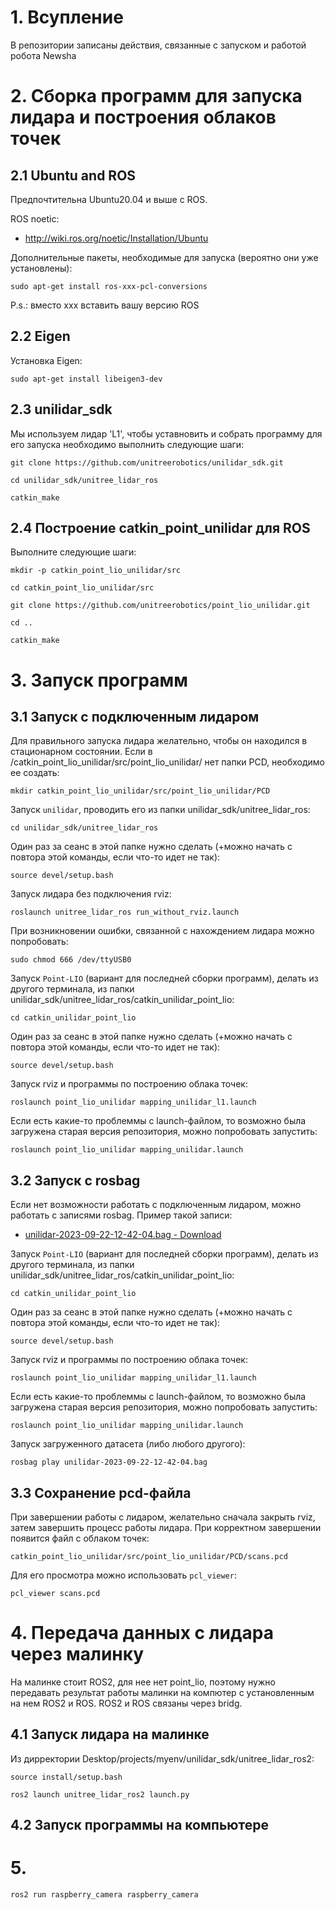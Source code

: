 # 1. Всупление
В репозитории записаны действия, связанные с запуском и работой робота Newsha

# 2. Сборка программ для запуска лидара и построения облаков точек

## 2.1 Ubuntu and ROS
Предпочтительна Ubuntu20.04 и выше с ROS. 

ROS noetic:
- <http://wiki.ros.org/noetic/Installation/Ubuntu>

Дополнительные пакеты, необходимые для запуска (вероятно они уже установлены):
```
sudo apt-get install ros-xxx-pcl-conversions
```
P.s.: вместо xxx вставить вашу версию ROS

## 2.2 Eigen
Установка Eigen:
```
sudo apt-get install libeigen3-dev
```

## 2.3 unilidar_sdk

Мы используем лидар 'L1', чтобы уставновить и собрать программу для его запуска необходимо выполнить следующие шаги:

```
git clone https://github.com/unitreerobotics/unilidar_sdk.git

cd unilidar_sdk/unitree_lidar_ros

catkin_make
```

## 2.4 Построение catkin_point_unilidar для ROS

Выполните следующие шаги:

```
mkdir -p catkin_point_lio_unilidar/src

cd catkin_point_lio_unilidar/src

git clone https://github.com/unitreerobotics/point_lio_unilidar.git

cd ..

catkin_make
```

# 3. Запуск программ

## 3.1 Запуск с подключенным лидаром

Для правильного запуска лидара желательно, чтобы он находился в стационарном состоянии.
Если в /catkin_point_lio_unilidar/src/point_lio_unilidar/ нет папки PCD, необходимо ее создать:
```
mkdir catkin_point_lio_unilidar/src/point_lio_unilidar/PCD
```
Запуск `unilidar`, проводить его из папки unilidar_sdk/unitree_lidar_ros:
```
cd unilidar_sdk/unitree_lidar_ros
```
Один раз за сеанс в этой папке нужно сделать (+можно начать с повтора этой команды, если что-то идет не так):
```
source devel/setup.bash
```
Запуск лидара без подключения rviz:
```
roslaunch unitree_lidar_ros run_without_rviz.launch
```

При возникновении ошибки, связанной с нахождением лидара можно попробовать:
```
sudo chmod 666 /dev/ttyUSB0
```

Запуск `Point-LIO` (вариант для последней сборки программ), делать из другого терминала, из папки unilidar_sdk/unitree_lidar_ros/catkin_unilidar_point_lio:
```
cd catkin_unilidar_point_lio
```
Один раз за сеанс в этой папке нужно сделать (+можно начать с повтора этой команды, если что-то идет не так):
```
source devel/setup.bash
```
Запуск rviz и программы по построению облака точек:
```
roslaunch point_lio_unilidar mapping_unilidar_l1.launch 
```
Если есть какие-то проблеммы с launch-файлом, то возможно была загружена старая версия репозитория, можно попробовать запустить:
```
roslaunch point_lio_unilidar mapping_unilidar.launch 
```

## 3.2 Запуск с rosbag

Если нет возможности работать с подключенным лидаром, можно работать с записями rosbag.
Пример такой записи:
- [unilidar-2023-09-22-12-42-04.bag - Download](https://oss-global-cdn.unitree.com/static/unilidar-2023-09-22-12-42-04.zip)

Запуск `Point-LIO` (вариант для последней сборки программ), делать из другого терминала, из папки unilidar_sdk/unitree_lidar_ros/catkin_unilidar_point_lio:
```
cd catkin_unilidar_point_lio
```
Один раз за сеанс в этой папке нужно сделать (+можно начать с повтора этой команды, если что-то идет не так):
```
source devel/setup.bash
```
Запуск rviz и программы по построению облака точек:
```
roslaunch point_lio_unilidar mapping_unilidar_l1.launch 
```
Если есть какие-то проблеммы с launch-файлом, то возможно была загружена старая версия репозитория, можно попробовать запустить:
```
roslaunch point_lio_unilidar mapping_unilidar.launch 
```

Запуск загруженного датасета (либо любого другого):
```
rosbag play unilidar-2023-09-22-12-42-04.bag 
```

## 3.3 Сохранение pcd-файла
При завершении работы с лидаром, желательно сначала закрыть rviz, затем завершить процесс работы лидара. При корректном завершении появится файл с облаком точек:
```
catkin_point_lio_unilidar/src/point_lio_unilidar/PCD/scans.pcd
```

Для его просмотра можно использовать `pcl_viewer`:
```
pcl_viewer scans.pcd 
```

# 4. Передача данных с лидара через малинку
На малинке стоит ROS2, для нее нет point_lio, поэтому нужно передавать результат работы малинки на компютер с установленным на нем ROS2 и ROS. ROS2 и ROS связаны через bridg.

## 4.1 Запуск лидара на малинке
Из дирректории Desktop/projects/myenv/unilidar_sdk/unitree_lidar_ros2:
```
source install/setup.bash
```
```
ros2 launch unitree_lidar_ros2 launch.py
```
## 4.2 Запуск программы на компьютере 

# 5.

```
ros2 run raspberry_camera raspberry_camera
```

